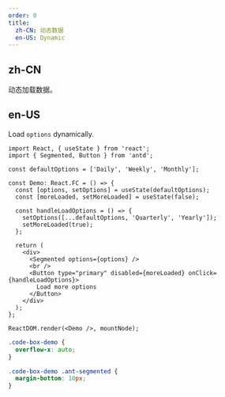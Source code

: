```yaml
---
order: 0
title:
  zh-CN: 动态数据
  en-US: Dynamic
---
```


## zh-CN

动态加载数据。

## en-US

Load `options` dynamically.

```tsx
import React, { useState } from 'react';
import { Segmented, Button } from 'antd';

const defaultOptions = ['Daily', 'Weekly', 'Monthly'];

const Demo: React.FC = () => {
  const [options, setOptions] = useState(defaultOptions);
  const [moreLoaded, setMoreLoaded] = useState(false);

  const handleLoadOptions = () => {
    setOptions([...defaultOptions, 'Quarterly', 'Yearly']);
    setMoreLoaded(true);
  };

  return (
    <div>
      <Segmented options={options} />
      <br />
      <Button type="primary" disabled={moreLoaded} onClick={handleLoadOptions}>
        Load more options
      </Button>
    </div>
  );
};

ReactDOM.render(<Demo />, mountNode);
```

```css
.code-box-demo {
  overflow-x: auto;
}

.code-box-demo .ant-segmented {
  margin-bottom: 10px;
}
```

<style>
[data-theme="dark"] .site-back-top-basic {
  color: rgba(255,255,255,.45);
}
</style>
